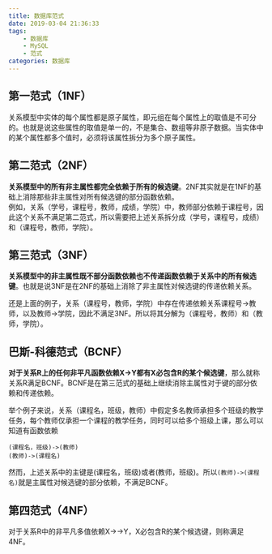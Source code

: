 ```yaml
---
title: 数据库范式
date: 2019-03-04 21:36:33
tags: 
    - 数据库
    - MySQL
    - 范式
categories: 数据库
---
```


## 第一范式（1NF）

关系模型中实体的每个属性都是原子属性，即元组在每个属性上的取值是不可分的。也就是说这些属性的取值是单一的，不是集合、数组等非原子数据。当实体中的某个属性都多个值时，必须将该属性拆分为多个原子属性。

<!-- more --> 

## 第二范式（2NF）

**关系模型中的所有非主属性都完全依赖于所有的候选键**。2NF其实就是在1NF的基础上消除那些非主属性对所有候选键的部分函数依赖。  
例如，关系（学号，课程号，教师，成绩，学院）中，教师部分依赖于课程号，因此这个关系不满足第二范式，所以需要把上述关系拆分成（学号，课程号，成绩）和（课程号，教师，学院）。

## 第三范式（3NF）

**关系模型中的非主属性既不部分函数依赖也不传递函数依赖于关系中的所有候选键**。也就是说3NF是在2NF的基础上消除了非主属性对候选键的传递依赖关系。

还是上面的例子，关系（课程号，教师，学院）中存在传递依赖关系课程号->教师，以及教师->学院，因此不满足3NF。所以将其分解为（课程号，教师）和（教师，学院）。

## 巴斯-科德范式（BCNF）

**对于关系R上的任何非平凡函数依赖X->Y都有X必包含R的某个候选键**，那么就称关系R满足BCNF。BCNF是在第三范式的基础上继续消除主属性对于键的部分依赖和传递依赖。  

举个例子来说，关系（课程名，班级，教师）中假定多名教师承担多个班级的教学任务，每个教师仅承担一个课程的教学任务，同时可以给多个班级上课，那么可以知道有函数依赖

```
(课程名，班级)->(教师)
(教师)->(课程名)
```
然而，上述关系中的主键是(课程名，班级)或者(教师，班级)。所以`(教师)->(课程名)`就是主属性对候选键的部分依赖，不满足BCNF。


## 第四范式（4NF）

对于关系R中的非平凡多值依赖X->->Y，X必包含R的某个候选键，则称满足4NF。
